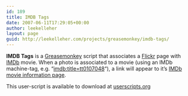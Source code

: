 ```yaml
---
id: 189
title: IMDB Tags
date: 2007-06-11T17:29:05+00:00
author: leekelleher
layout: page
guid: http://leekelleher.com/projects/greasemonkey/imdb-tags/
---
```

**IMDB Tags** is a [Greasemonkey](http://www.greasespot.net/) script that associates a [Flickr](http://www.flickr.com/) page with [IMDb](http://www.imdb.com/) movie. When a photo is associated to a movie (using an IMDb machine-tag, e.g. &#8220;[imdb:title=tt0107048](http://www.flickr.com/photos/tags/imdb%3Atitle%3Dtt0107048/)&#8220;), a link will appear to it&#8217;s [IMDb movie information page](http://www.imdb.com/title/tt0107048/).

This user-script is available to download at [userscripts.org](http://userscripts.org/scripts/show/9793)